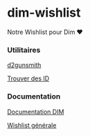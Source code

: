 # dim-wishlist 

Notre Wishlist pour Dim ♥

### Utilitaires

[d2gunsmith](https://d2gunsmith.com/)

[Trouver des ID](https://data.destinysets.com/)

### Documentation

[Documentation DIM](https://github.com/DestinyItemManager/DIM/blob/master/docs/COMMUNITY_CURATIONS.md) 

[Wishlist générale](https://github.com/48klocs/dim-wish-list-sources/) 
